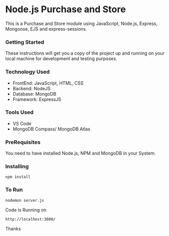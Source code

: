 # Node.js Purchase and Store

This is a Purchase and Store module using JavaScript, Node.js, Express, Mongoose, EJS and express-sessions.

### Getting Started

These instructions will get you a copy of the project up and running on your local machine for development and testing purposes.

### Technology Used

+ FrontEnd: JavaScript, HTML, CSS
+ Backend: NodeJS
+ Database: MongoDB
+ Framework: ExpressJS

### Tools Used

+ VS Code
+ MongoDB Compass/ MongoDB Atlas


### PreRequisites

You need to have installed Node.js, NPM and MongoDB in your System.

### Installing
```
npm install
```

### To Run
```
nodemon server.js
```

Code is Running on 
```
http://localhost:3000/
```

Thanks

